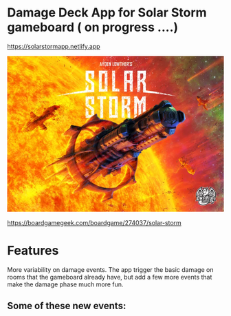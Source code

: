 # Damage Deck App for Solar Storm gameboard ( on progress ....)

https://solarstormapp.netlify.app

![Solar Storm / Tormenta Solar](./solarstorm.webp "SolarStorm")

https://boardgamegeek.com/boardgame/274037/solar-storm

# Features
More variability on damage events. The app trigger the basic damage on rooms that the gameboard already have, but add a few more events that make the damage phase much more fun.

Some of these new events:
- 



